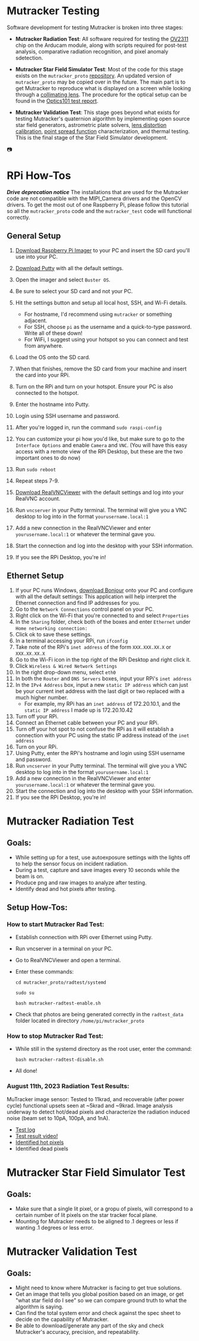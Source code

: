 # Mutracker Testing

Software development for testing Mutracker is broken into three stages:

- **Mutracker Radiation Test**: All software required for testing the [OV2311](https://www.uctronics.com/2mp-global-shutter-ov2311-mono-camera-modules-pivariety.html) chip on the Arducam module, along with scripts required for post-test analysis, comparative radiation recognition, and pixel anomaly sdetection.

- **Mutracker Star Field Simulator Test**: Most of the code for this stage exists on the `mutracker_proto` [repository](https://github.com/Muon-Space/mutracker_proto/tree/master). An updated version of `mutracker_proto` may be copied over in the future. The main part is to get Mutracker to reproduce what is displayed on a screen while looking through a [collimating lens](https://www.edmundoptics.com/knowledge-center/application-notes/optics/considerations-in-collimation/). The procedure for the optical setup can be found in the [Optics101 test report](https://docs.google.com/document/d/1qmIDggesDDpajqvfpwtfHPBFSn1zCFabPXSUIwwS-dc/edit).
 
- **Mutracker Validation Test**: This stage goes beyond what exists for testing Mutracker's quaternion algorithm by implementing open source star field generators, astrometric plate solvers, [lens distortion calibration](https://www.geeksforgeeks.org/camera-calibration-with-python-opencv/), [point spread function](https://svi.nl/Point-Spread-Function-(PSF)) characterization, and thermal testing. This is the final stage of the Star Field Simulator development.

:camera:

# RPi How-Tos

**_Drive deprecation notice_** 
The installations that are used for the Mutracker code are not compatible with the MIPI_Camera drivers and the OpenCV drivers. To get the most out of one Raspberry Pi, please follow this tutorial so all the `mutracker_proto` code and the `mutracker_test` code will functional correctly.

## General Setup

1. [Download Raspberry Pi Imager](https://www.raspberrypi.com/software/) to your PC and insert the SD card you'll use into your PC.
2. [Download Putty](https://putty.org/) with all the default settings.
3. Open the imager and select `Buster OS`.
4. Be sure to select your SD card and not your PC.
5. Hit the settings button and setup all local host, SSH, and Wi-Fi details.

    - For hostname, I'd recommend using `mutracker` or something adjacent.
    - For SSH, choose `pi` as the username and a quick-to-type password. Write all of these down!
    - For WiFi, I suggest using your hotspot so you can connect and test from anywhere.
6. Load the OS onto the SD card.
7. When that finishes, remove the SD card from your machine and insert the card into your RPi.
8. Turn on the RPi and turn on your hotspot. Ensure your PC is also connected to the hotspot.
9. Enter the hostname into Putty.
10. Login using SSH username and password.
11. After you're logged in, run the command `sudo raspi-config`
12. You can customize your pi how you'd like, but make sure to go to the `Interface Options` and enable `Camera` and `VNC`. (You will have this easy access with a remote view of the RPi Desktop, but these are the two important ones to do now)
13. Run `sudo reboot`
14. Repeat steps 7-9.
15. [Download RealVNCViewer](https://www.realvnc.com/en/connect/download/viewer/) with the default settings and log into your RealVNC account.
15. Run `vncserver` in your Putty terminal. The terminal will give you a VNC desktop to log into in the format `yourusername.local:1`
16. Add a new connection in the RealVNCViewer and enter `yourusername.local:1` or whatever the terminal gave you.
17. Start the connection and log into the desktop with your SSH information. 
18. If you see the RPi Desktop, you're in!

## Ethernet Setup

1. If your PC runs Windows, [download Bonjour](https://support.apple.com/kb/DL999?locale=en_US) onto your PC and configure with all the default settings: This application will help interpret the Ethernet connection and find IP addresses for you. 
2. Go to the `Network Connections` control panel on your PC.
3. Right click on the Wi-Fi that you're connected to and select `Properties`
4. In the `Sharing` folder, check both of the boxes and enter `Ethernet` under `Home networking connection:`
5. Click ok to save these settings.
6. In a terminal accessing your RPi, run `ifconfig`
7. Take note of the RPi's `inet address` of the form `XXX.XXX.XX.X` or `XXX.XX.XX.X`
8. Go to the Wi-Fi icon in the top right of the RPi Desktop and right click it.
9. Click `Wireless & Wired Network Settings`
10. In the right drop-down menu, select `eth0`
11. In both the `Router` and  `DNS Servers` boxes, input your RPi's `inet address`
12. In the `IPv4 Address` box, input a new `static IP address` which can just be your current inet address with the last digit or two replaced with a much higher number.
    - For example, my RPi has an `inet address` of 172.20.10.1, and the `static IP address` I made up is 172.20.10.42
13. Turn off your RPi.
14. Connect an Ethernet cable between your PC and your RPi.
15. Turn off your hot spot to not confuse the RPi as it will establish a connection with your PC using the static IP address instead of the `inet address`
16. Turn on your RPi.
17. Using Putty, enter the RPi's hostname and login using SSH username and password.
18. Run `vncserver` in your Putty terminal. The terminal will give you a VNC desktop to log into in the format `yourusername.local:1`
19. Add a new connection in the RealVNCViewer and enter `yourusername.local:1` or whatever the terminal gave you.
20. Start the connection and log into the desktop with your SSH information. 
21. If you see the RPi Desktop, you're in!

# Mutracker Radiation Test

## Goals:

- While setting up for a test, use autoexposure settings with the lights off to help the sensor focus on incident radiation.
- During a test, capture and save images every 10 seconds while the beam is on.
- Produce png and raw images to analyze after testing.
- Identify dead and hot pixels after testing.

## Setup How-Tos:

### How to start Mutracker Rad Test:

- Establish connection with RPi over Ethernet using Putty.
- Run vncserver in a terminal on your PC.
- Go to RealVNCViewer and open a terminal.
- Enter these commands:

    `cd mutracker_proto/radtest/systemd`

    `sudo su`

    `bash mutracker-radtest-enable.sh`
- Check that photos are being generated correctly in the `radtest_data` folder located in directory `/home/pi/mutracker_proto`

### How to stop Mutracker Rad Test:

- While still in the systemd directory as the root user, enter the command:
    
    `bash mutracker-radtest-disable.sh`
- All done!

### August 11th, 2023 Radiation Test Results: 

MuTracker image sensor: Tested to 11krad, and recoverable (after power cycle) functional upsets seen at ~5krad and ~9krad. Image analysis underway to detect hot/dead pixels and characterize the radiation induced noise (beam set to 10pA, 100pA, and 1nA).

- [Test log](https://github.com/Muon-Space/radtest/tree/main/results/ucd_20230811/ov2311)
- [Test result video!](https://drive.google.com/file/d/11sDO0cBbXf5ZDy7LDanfG3Vu3N43jvEA/view?usp=drive_link)
- [Identified hot pixels](https://drive.google.com/file/d/1xoKgKy0rL_X_Shs2fnMt-HV9935ZENY5/view?usp=drive_link)
- Identified dead pixels


# Mutracker Star Field Simulator Test

## Goals:

- Make sure that a single lit pixel, or a gropu of pixels, will correspond to a certain number of lit pixels on the star tracker focal plane.
- Mounting for Mutracker needs to be aligned to .1 degrees or less if wanting .1 degrees or less error.


# Mutracker Validation Test

## Goals: 

- Might need to know where Mutracker is facing to get true solutions.
- Get an image that tells you global position based on an image, or get "what star field do I see" so we can compare ground truth to what the algorithm is saying.
- Can find the total system error and check against the spec sheet to decide on the capability of Mutracker.
- Be able to download/generate any part of the sky and check Mutracker's accuracy, precision, and repeatability.